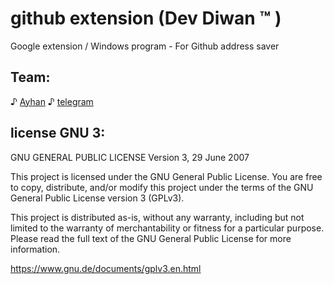 # github extension (Dev Diwan ™ ) 


 Google extension / Windows program - For Github address saver 










## Team:  
♪ [Ayhan](https://ayhan-dev.dev) 
♪ [telegram](https://t.me/ayhan_gy)

 
 ## license GNU 3:

GNU GENERAL PUBLIC LICENSE
Version 3, 29 June 2007

This project is licensed under the GNU General Public License. You are free to copy, distribute, and/or modify this project under the terms of the GNU General Public License version 3 (GPLv3).

This project is distributed as-is, without any warranty, including but not limited to the warranty of merchantability or fitness for a particular purpose. Please read the full text of the GNU General Public License for more information.

https://www.gnu.de/documents/gplv3.en.html
